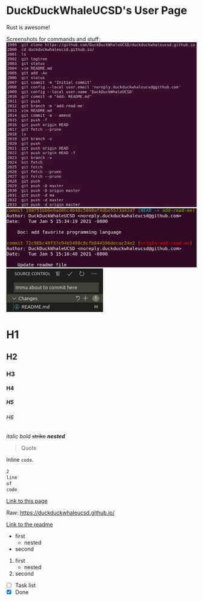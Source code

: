 # DuckDuckWhaleUCSD's User Page

Rust is awesome!

Screenshots for commands and stuff:
![part 1](./part-1.png)
![another](./part-1-2.png)
![part 2](./part-2.png)

# H1
## H2
### H3
#### H4
##### H5
###### H6

_italic_ _bold_ ~~strike~~ **_nested_**

> Quote

Inline `code`.

```
2
line
of
code
```

[Link to this page](https://duckduckwhaleucsd.github.io/)

Raw: <https://duckduckwhaleucsd.github.io/>

[Link to the readme](https://github.com/DuckDuckWhaleUCSD/duckduckwhaleucsd.github.io/blob/add-read-me/README.md)

- first
	- nested
- second

1. first
	- nested
2. second

- [ ] Task list
- [x] Done
